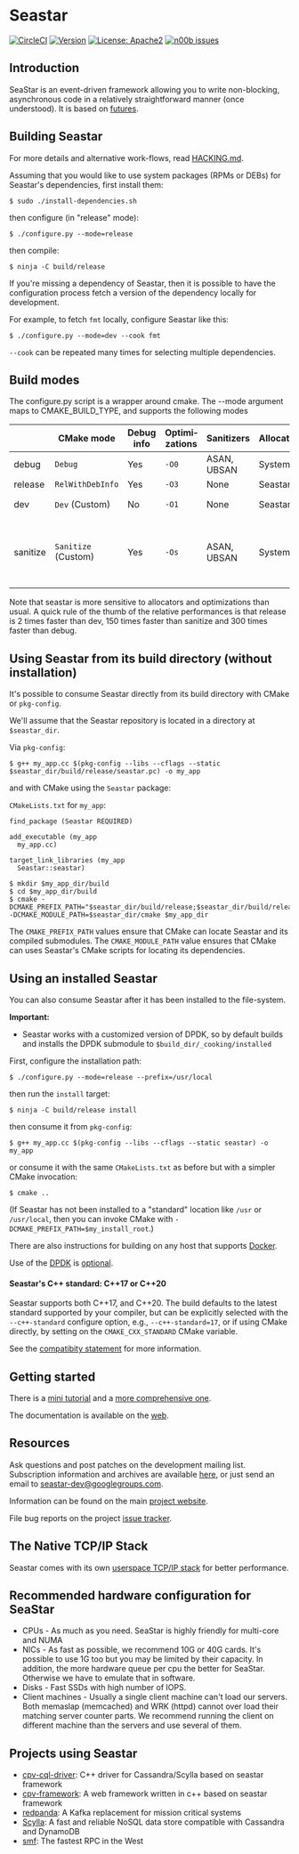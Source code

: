 Seastar
=======

[![CircleCI](https://circleci.com/gh/scylladb/seastar.svg?style=svg)](https://circleci.com/gh/scylladb/seastar)
[![Version](https://img.shields.io/github/tag/scylladb/seastar.svg?label=version&colorB=green)](https://github.com/scylladb/seastar/releases)
[![License: Apache2](https://img.shields.io/github/license/scylladb/seastar.svg)](https://github.com/scylladb/seastar/blob/master/LICENSE)
[![n00b issues](https://img.shields.io/github/issues/scylladb/seastar/n00b.svg?colorB=green)](https://github.com/scylladb/seastar/labels/n00b)

Introduction
------------

SeaStar is an event-driven framework allowing you to write non-blocking,
asynchronous code in a relatively straightforward manner (once understood).
It is based on [futures](http://en.wikipedia.org/wiki/Futures_and_promises).

Building Seastar
--------------------

For more details and alternative work-flows, read [HACKING.md](./HACKING.md).

Assuming that you would like to use system packages (RPMs or DEBs) for Seastar's dependencies, first install them:

```
$ sudo ./install-dependencies.sh
```

then configure (in "release" mode):

```
$ ./configure.py --mode=release
```
then compile:

```
$ ninja -C build/release
```

If you're missing a dependency of Seastar, then it is possible to have the configuration process fetch a version of the dependency locally for development.

For example, to fetch `fmt` locally, configure Seastar like this:

```
$ ./configure.py --mode=dev --cook fmt
```

`--cook` can be repeated many times for selecting multiple dependencies.


Build modes
----------------------------------------------------------------------------

The configure.py script is a wrapper around cmake. The --mode argument
maps to CMAKE_BUILD_TYPE, and supports the following modes

|          | CMake mode          | Debug info | Optimi&shy;zations | Sanitizers   | Allocator | Checks   | Use for                                |
| -------- | ------------------- | ---------- | ------------------ |------------- | --------- | -------- | -------------------------------------- |
| debug    | `Debug`             | Yes        | `-O0`              | ASAN, UBSAN  | System    | All      | gdb                                    |
| release  | `RelWithDebInfo`    | Yes        | `-O3`              | None         | Seastar   | Asserts  | production                             |
| dev      | `Dev` (Custom)      | No         | `-O1`              | None         | Seastar   | Asserts  | build and test cycle                   |
| sanitize | `Sanitize` (Custom) | Yes        | `-Os`              | ASAN, UBSAN  | System    | All      | second level of tests, track down bugs |

Note that seastar is more sensitive to allocators and optimizations than
usual. A quick rule of the thumb of the relative performances is that
release is 2 times faster than dev, 150 times faster than sanitize and
300 times faster than debug.

Using Seastar from its build directory (without installation)
----------------------------------------------------------------------------

It's possible to consume Seastar directly from its build directory with CMake or `pkg-config`.

We'll assume that the Seastar repository is located in a directory at `$seastar_dir`.


Via `pkg-config`:

```
$ g++ my_app.cc $(pkg-config --libs --cflags --static $seastar_dir/build/release/seastar.pc) -o my_app
```

and with CMake using the `Seastar` package:


`CMakeLists.txt` for `my_app`:

```
find_package (Seastar REQUIRED)

add_executable (my_app
  my_app.cc)
  
target_link_libraries (my_app
  Seastar::seastar)
```

```
$ mkdir $my_app_dir/build
$ cd $my_app_dir/build
$ cmake -DCMAKE_PREFIX_PATH="$seastar_dir/build/release;$seastar_dir/build/release/_cooking/installed" -DCMAKE_MODULE_PATH=$seastar_dir/cmake $my_app_dir
```

The `CMAKE_PREFIX_PATH` values ensure that CMake can locate Seastar and its compiled submodules. The `CMAKE_MODULE_PATH` value ensures that CMake can uses Seastar's CMake scripts for locating its dependencies.

Using an installed Seastar
--------------------------------

You can also consume Seastar after it has been installed to the file-system.

**Important:**

- Seastar works with a customized version of DPDK, so by default builds and installs the DPDK submodule to `$build_dir/_cooking/installed`

First, configure the installation path:

```
$ ./configure.py --mode=release --prefix=/usr/local
```

then run the `install` target:

```
$ ninja -C build/release install
```

then consume it from `pkg-config`:

```
$ g++ my_app.cc $(pkg-config --libs --cflags --static seastar) -o my_app
```

or consume it with the same `CMakeLists.txt` as before but with a simpler CMake invocation:

```
$ cmake ..
```

(If Seastar has not been installed to a "standard" location like `/usr` or `/usr/local`, then you can invoke CMake with `-DCMAKE_PREFIX_PATH=$my_install_root`.)

There are also instructions for building on any host that supports [Docker](doc/building-docker.md).

Use of the [DPDK](http://dpdk.org) is [optional](doc/building-dpdk.md).

#### Seastar's C++ standard: C++17 or C++20

Seastar supports both C++17, and C++20. The build defaults to the latest
standard supported by your compiler, but can be explicitly selected with
the `--c++-standard` configure option, e.g., `--c++-standard=17`,
or if using CMake directly, by setting on the `CMAKE_CXX_STANDARD` CMake
variable.

See the [compatibity statement](doc/compatibility.md) for more information.

Getting started
---------------

There is a [mini tutorial](doc/mini-tutorial.md) and a [more comprehensive one](doc/tutorial.md).

The documentation is available on the [web](http://docs.seastar.io/master/index.html).


Resources
---------
Ask questions and post patches on the development mailing list. Subscription
information and archives are available [here](https://groups.google.com/forum/#!forum/seastar-dev),
or just send an email to seastar-dev@googlegroups.com.

Information can be found on the main [project website](http://seastar.io).

File bug reports on the project [issue tracker](https://github.com/scylladb/seastar/issues).

The Native TCP/IP Stack
-----------------------

Seastar comes with its own [userspace TCP/IP stack](doc/native-stack.md) for better performance.

Recommended hardware configuration for SeaStar
----------------------------------------------

* CPUs - As much as you need. SeaStar is highly friendly for multi-core and NUMA
* NICs - As fast as possible, we recommend 10G or 40G cards. It's possible to use
       1G too but you may be limited by their capacity.
       In addition, the more hardware queue per cpu the better for SeaStar.
       Otherwise we have to emulate that in software.
* Disks - Fast SSDs with high number of IOPS.
* Client machines - Usually a single client machine can't load our servers.
       Both memaslap (memcached) and WRK (httpd) cannot over load their matching
       server counter parts. We recommend running the client on different machine
       than the servers and use several of them.

Projects using Seastar
----------------------------------------------

* [cpv-cql-driver](https://github.com/cpv-project/cpv-cql-driver): C++ driver for Cassandra/Scylla based on seastar framework
* [cpv-framework](https://github.com/cpv-project/cpv-framework): A web framework written in c++ based on seastar framework
* [redpanda](https://vectorized.io/): A Kafka replacement for mission critical systems
* [Scylla](https://github.com/scylladb/scylla): A fast and reliable NoSQL data store compatible with Cassandra and DynamoDB
* [smf](https://github.com/smfrpc/smf): The fastest RPC in the West
